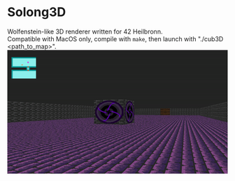 # Solong3D
Wolfenstein-like 3D renderer written for 42 Heilbronn. <br />
Compatible with MacOS only, compile with `make`, then launch with "./cub3D <path_to_map>".
![](https://github.com/bloodbine/solong3D/blob/master/solong3D.gif)
